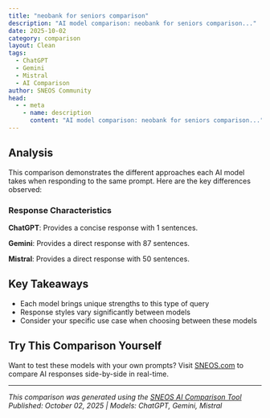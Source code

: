 ```yaml
---
title: "neobank for seniors comparison"
description: "AI model comparison: neobank for seniors comparison..."
date: 2025-10-02
category: comparison
layout: Clean
tags:
  - ChatGPT
  - Gemini
  - Mistral
  - AI Comparison
author: SNEOS Community
head:
  - - meta
    - name: description
      content: "AI model comparison: neobank for seniors comparison..."
---
```


<ChatComparison
  title="neobank for seniors comparison"
  prompt="neobank for seniors comparison"
  :responses='{
    "ChatGPT": "When comparing neobanks (online-only banks) specifically tailored for seniors, there are several features and services to consider. These features might include ease of use, fee structures, customer support, and the availability of services that are particularly beneficial for seniors. Below, I&#39;ll outline some neobanks and their characteristics, but please verify the latest information directly from their websites or customer service as features may change.\n\n### Neobanks for Seniors Comparison\n\n| Feature/Bank      | **Chime**               | **Ally Bank**            | **Simple**              | **Aspire Bank**           | **Cleo**               |\n|------------------|---------------------|----------------------|---------------------|-----------------------|---------------------|\n| **User Interface**| Easy-to-use mobile app | User-friendly website and app | Simple budgeting features | User-friendly app   | Simple chat interface |\n| **Fees**          | No monthly fees, no overdraft fees | No monthly fees, no minimum balance | No monthly fees | No monthly fees     | Subscription model (optional) |\n| **Overdraft**     | SpotMe allows small overdrafts | Traditional overdraft protection | No overdraft | No overdraft          | N/A                 |\n| **Savings Options** | High-yield savings accounts | High-yield savings accounts | Budgeting and saving tools | High-yield savings | Savings goals       |\n| **Customer Support** | In-app chat and email | 24/7 customer service | Email support | Email and chat support | In-app chat         |\n| **ATM Access**    | Fee-free ATMs via Allpoint network | 43,000+ ATMs | Fee-free ATMs | Fee-free ATM access   | N/A                  |\n| **Special Features** | Automatic savings features | Investment options | No-fee transactions | Personalized budgeting | Financial coaching    |\n\n### Key Considerations for Seniors:\n\n1. **Ease of Use**: Look for a user-friendly app or website that is easy to navigate. Features like large fonts, clear navigation, and accessibility options can be very important.\n\n2. **Customer Support**: Availability of customer service, preferably via phone or in-person options, might be crucial for seniors who prefer talking to someone directly.\n\n3. **Fees**: Many neobanks have no monthly fees, but it&#39;s important to check for any hidden fees (like ATM or transaction fees).\n\n4. **Security**: Ensure that the neobank is FDIC insured and utilizes strong security measures, such as two-factor authentication.\n\n5. **Features**: Consider services like budgeting tools, savings programs, and transaction alerts that might be particularly beneficial to seniors.\n\n6. **Access to Funds**: Check the availability of ATMs and whether there are fees for using them, as this can impact accessibility to cash.\n\n### Conclusion\n\nWhen deciding on a neobank, seniors should consider their own banking habits, preferences for communication, and specific needs. It’s advisable to read user reviews and perhaps even test out a few different options to see which one feels most comfortable. Since offerings and features can change, considering the latest information directly from the banks&#39; official websites is always recommended.",
    "Gemini": "## Neobank Comparison for Seniors\n\nNeobanks, also known as digital banks, offer convenient, often low-cost banking services through online and mobile platforms. They can be attractive to seniors looking for easy access, potentially higher interest rates on savings, and lower fees. However, it\u0027s crucial to consider the limitations and choose a neobank that meets individual needs and comfort levels.\n\n**Here\u0027s a comparison of some popular neobanks suitable for seniors, focusing on key features, pros, cons, and considerations:**\n\n**1.  Chime:**\n\n*   **Key Features:**\n    *   Fee-free checking account\n    *   High-Yield Savings Account (HYSA) - currently at a competitive rate\n    *   SpotMe overdraft protection (eligibility requirements apply)\n    *   Early direct deposit\n    *   Mobile app for easy management\n\n*   **Pros:**\n    *   No monthly fees\n    *   Easy to use mobile app\n    *   Early access to paycheck\n    *   Potentially high savings interest rate\n\n*   **Cons:**\n    *   No physical branches\n    *   Overdraft protection requires meeting eligibility requirements\n    *   Deposit cash through retail partners which may charge a fee\n    *   Customer service primarily online and via chat\n\n*   **Considerations for Seniors:**\n    *   Good for tech-savvy seniors comfortable with mobile banking.\n    *   Less ideal for those who prefer in-person service.\n    *   Limited access to cash deposits/withdrawals.\n    *   Overdraft protection can be a benefit for those who qualify.\n\n**2. Aspiration:**\n\n*   **Key Features:**\n    *   Checking and savings accounts.\n    *   Sustainable investing options (optional).\n    *   Debit card rewards program based on environmental impact.\n    *   Cash back rewards\n    *   Option to \u0022pay what is fair\u0022 for monthly fees (some tiers)\n\n*   **Pros:**\n    *   Environmentally conscious focus, appealing to some.\n    *   Potential for rewards and cash back.\n    *   Can support reforestation with debit card spending.\n\n*   **Cons:**\n    *   \u0022Pay what is fair\u0022 can be confusing for some.\n    *   Limited branch access (like other neobanks).\n    *   Requires internet and phone usage.\n\n*   **Considerations for Seniors:**\n    *   Appealing to those interested in sustainable banking.\n    *   May find \u0022Pay What is Fair\u0022 confusing.\n    *   Consider ease of online use.\n\n**3. Discover Bank (Online):**\n\n*   **Key Features:**\n    *   Online checking and savings accounts.\n    *   High-Yield Savings Account (HYSA) - often very competitive.\n    *   No monthly fees\n    *   Cashback rewards on debit card purchases (certain accounts)\n    *   24/7 customer service (phone and online)\n\n*   **Pros:**\n    *   Reputable and established brand.\n    *   High interest rates on savings.\n    *   Excellent customer service.\n    *   Cashback rewards can be beneficial.\n\n*   **Cons:**\n    *   No physical branches.\n    *   Depositing cash can be challenging.\n    *   May not have all the features of a full-service bank.\n\n*   **Considerations for Seniors:**\n    *   Good choice for those seeking a high-yield savings account with a well-known bank.\n    *   24/7 customer service is a plus.\n    *   Comfort with online banking is essential.\n\n**4.  Capital One 360:**\n\n*   **Key Features:**\n    *   Online checking and savings accounts.\n    *   Competitive interest rates on savings.\n    *   No monthly fees.\n    *   Access to Capital One ATMs.\n    *   Some branches available (though limited).\n\n*   **Pros:**\n    *   Reputable brand.\n    *   Competitive interest rates.\n    *   ATM access and some physical branches provide a bit of both worlds.\n    *   User-friendly website and app.\n\n*   **Cons:**\n    *   Branches are limited to certain regions.\n    *   May not have all the bells and whistles of a pure neobank.\n\n*   **Considerations for Seniors:**\n    *   A good middle ground between a traditional bank and a neobank.\n    *   ATM access and limited branches are helpful for those who prefer some in-person interaction.\n    *   Easy-to-use platform makes it suitable for those new to online banking.\n\n**5. LendingClub:**\n\n*   **Key Features:**\n    *   Checking Account with cashback rewards\n    *   High-Yield Savings Account\n    *   ATM Fee Reimbursements\n    *   Early paychecks\n\n*   **Pros:**\n    *   High-yield savings account options.\n    *   Online and mobile access for convenience.\n\n*   **Cons:**\n    *   Limited physical branches.\n    *   May have balance requirements to avoid fees.\n\n*   **Considerations for Seniors:**\n    *   For those seeking high-yield savings, this might be appealing.\n    *   Less convenient if you prefer in-person banking assistance.\n\n**General Considerations for Seniors When Choosing a Neobank:**\n\n*   **Comfort with Technology:**  Are you comfortable using a smartphone or computer for banking?\n*   **Customer Service:** How easily can you reach customer service if you have questions or problems?  Is phone support available?  Is it 24/7?\n*   **Deposit and Withdrawal Methods:** How will you deposit checks or cash?  Can you withdraw cash easily and fee-free?\n*   **Fees:** Are there any hidden fees? Are there monthly fees? Are there fees for using ATMs outside of the network?\n*   **FDIC Insurance:**  Is your money FDIC-insured? This is crucial for protecting your funds. All reputable neobanks partner with FDIC-insured banks.\n*   **Security:**  How secure is the neobank\u0027s platform? Do they use strong encryption and fraud prevention measures?\n*   **Overdraft Protection:**  What are the overdraft policies? Are there fees for overdrafts?  Are there ways to avoid overdrafts?\n*   **Accessibility Features:** Does the neobank offer accessibility features for seniors with disabilities, such as larger font sizes, voice commands, or screen readers?\n*   **Ease of Use:** Is the app and website easy to navigate and understand?  A clean and simple interface is essential.\n*   **Financial Stability:** Research the neobank\u0027s financial health and stability.  Look for reputable institutions with a proven track record.\n\n**Before making a decision:**\n\n*   **Read reviews:** Check online reviews from other seniors who have used the neobank.\n*   **Contact customer service:** Call or email customer service with your questions to assess their responsiveness and helpfulness.\n*   **Compare interest rates:**  Shop around for the best interest rates on savings accounts.\n*   **Start small:** Consider opening a small account initially to test the neobank\u0027s platform and customer service before transferring larger sums of money.\n\n**Disclaimer:**  Financial products and regulations change constantly. This information is for general guidance only and not financial advice. Always do thorough research and consult with a financial advisor before making any banking decisions. Rates, fees, and features are subject to change. Check with the neobank directly for the most up-to-date information.\n",
    "Mistral": "Neobanks, or digital banks, are becoming increasingly popular among all age groups, including seniors. Here\u0027s a comparison of some features that might be particularly relevant for seniors among popular neobanks:\n\n### 1. **Chime**\n- **User-Friendly Interface**: Simple and intuitive, making it easy for seniors to navigate.\n- **No Fees**: No monthly fees, overdraft fees, or minimum balance requirements.\n- **Early Direct Deposit**: Access to paychecks up to 2 days early.\n- **Savings Account**: Automatic savings features like \u0022Save When You Spend\u0022 and \u0022Save When You Get Paid.\u0022\n- **Customer Support**: 24/7 customer service.\n\n### 2. **Aspiration**\n- **Sustainable Banking**: Focuses on socially conscious banking, which might appeal to environmentally aware seniors.\n- **Cash Back**: Offers cash back on purchases, which can be a nice perk.\n- **High-Interest Savings**: Competitive interest rates on savings accounts.\n- **No Monthly Fees**: No monthly fees, but there are optional fees for premium services.\n\n### 3. **Current**\n- **Early Direct Deposit**: Access to paychecks up to 2 days early.\n- **Savings Pods**: Allows users to create separate savings goals.\n- **Overdraft Protection**: Up to $100 overdraft protection with no fees.\n- **Teen Accounts**: Useful for seniors who might want to manage accounts for grandchildren.\n\n### 4. **Varo**\n- **No Fees**: No monthly fees, overdraft fees, or minimum balance requirements.\n- **Early Direct Deposit**: Access to paychecks up to 2 days early.\n- **High-Interest Savings**: Competitive interest rates on savings accounts.\n- **Credit Builder**: Tools to help build credit, which might be useful for seniors looking to improve their credit score.\n\n### 5. **Revolut**\n- **Global Features**: Useful for seniors who travel frequently, offering fee-free foreign exchange and international money transfers.\n- **Budgeting Tools**: Comprehensive budgeting and spending analytics.\n- **Insurance**: Offers travel insurance, which can be a plus for seniors.\n- **Cryptocurrency**: Option to buy and sell cryptocurrencies, though this might be less relevant for some seniors.\n\n### 6. **Simple**\n- **Budgeting Tools**: Strong focus on budgeting and financial planning, which can be helpful for seniors managing fixed incomes.\n- **Goals**: Allows users to set and track financial goals.\n- **No Fees**: No monthly fees, overdraft fees, or minimum balance requirements.\n- **Customer Support**: Good customer service, though not 24/7.\n\n### 7. **Ally Bank**\n- **High-Interest Savings**: Competitive interest rates on savings accounts.\n- **No Fees**: No monthly fees, overdraft fees, or minimum balance requirements.\n- **Customer Support**: 24/7 customer service.\n- **Checking Account**: Offers a checking account with no monthly fees and ATM fee reimbursement.\n\n### Key Considerations for Seniors:\n1. **Ease of Use**: A simple, intuitive interface is crucial for seniors who may not be as tech-savvy.\n2. **Customer Support**: 24/7 customer service can be very helpful for seniors who might need assistance at any time.\n3. **Fees**: Avoiding monthly fees and overdraft fees is important for seniors on fixed incomes.\n4. **Savings Features**: Automatic savings and high-interest rates can help seniors grow their savings.\n5. **Early Direct Deposit**: Access to paychecks early can be beneficial for managing bills and expenses.\n\n### Conclusion:\nEach neobank has its own strengths and weaknesses, and the best choice for a senior will depend on their specific needs and preferences. Chime and Varo are particularly strong in terms of ease of use and no-fee structures, while Aspiration and Revolut offer unique features that might appeal to certain seniors. It\u0027s always a good idea to compare the specific features and benefits of each neobank to find the best fit."
  }'
  published-date="08:11"
/>

## Analysis

This comparison demonstrates the different approaches each AI model takes when responding to the same prompt. Here are the key differences observed:

### Response Characteristics

**ChatGPT**: Provides a concise response with 1 sentences. 

**Gemini**: Provides a direct response with 87 sentences. 

**Mistral**: Provides a direct response with 50 sentences. 

## Key Takeaways

- Each model brings unique strengths to this type of query
- Response styles vary significantly between models
- Consider your specific use case when choosing between these models

## Try This Comparison Yourself

Want to test these models with your own prompts? Visit [SNEOS.com](https://sneos.com) to compare AI responses side-by-side in real-time.

---

*This comparison was generated using the [SNEOS AI Comparison Tool](https://sneos.com)*
*Published: October 02, 2025 | Models: ChatGPT, Gemini, Mistral*
